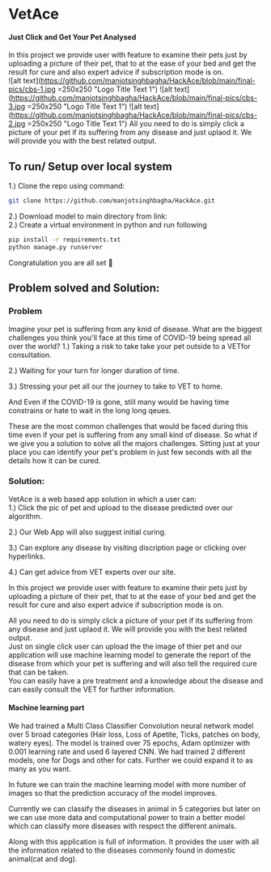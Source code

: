 # VetAce
#### Just Click and Get Your Pet Analysed
In this project we provide user with feature to examine their pets just by uploading a picture of their pet, that to at the ease of your bed and get the result for cure and also expert advice if subscription mode is on.  
![alt text](https://github.com/manjotsinghbagha/HackAce/blob/main/final-pics/cbs-1.jpg =250x250 "Logo Title Text 1")
![alt text](https://github.com/manjotsinghbagha/HackAce/blob/main/final-pics/cbs-3.jpg =250x250 "Logo Title Text 1")
![alt text](https://github.com/manjotsinghbagha/HackAce/blob/main/final-pics/cbs-2.jpg =250x250 "Logo Title Text 1")
All you need to do is simply click a picture of your pet if its suffering from any disease and just uplaod it. We will provide you with the best related output.

## To run/ Setup over local system 
1.) Clone the repo using command:
```bash
git clone https://github.com/manjotsinghbagha/HackAce.git
```
2.) Download model to main directory from link:                                    
2.) Create a virtual environment in python and run following
```bash
pip install -r requirements.txt
python manage.py runserver
```
Congratulation you are all set :partying_face:

## Problem solved and Solution:

### Problem
Imagine your pet is suffering from any knid of disease. What are the biggest challenges you think you'll face at this time of COVID-19 being spread all over the world?
1.) Taking a risk to take take your pet outside to a VETfor consultation.  

2.) Waiting for your turn for longer duration of time.  

3.) Stressing your pet all our the journey to take to VET to home.  


And Even if the COVID-19 is gone, still many would be having time constrains or hate to wait in the long long qeues. 

These are the most common challenges that would be faced during this time even if your pet is suffering from any small kind of disease.
So what if we give you a solution to solve all the majors challenges. Sitting just at your place you can identify your pet's problem in just few seconds with all the details 
how it can be cured. 

### Solution:

VetAce is a web based app solution in which a user can:  
  1.) Click the pic of pet and upload to the disease predicted over our algorithm.  
  
  2.) Our Web App will also suggest initial curing.  
  
  3.) Can explore any disease by visiting discription page or clicking over hyperlinks.  
  
  4.) Can get advice from VET experts over our site.  
  
 
In this project we provide user with feature to examine their pets just by uploading a picture of their pet, that to at the ease of your bed and get the result for cure and also expert advice if subscription mode is on.  

All you need to do is simply click a picture of your pet if its suffering from any disease and just uplaod it. We will provide you with the best related output.  
Just on single click user can upload the the image of thier pet and our application will use machine learning model to generate the report of the disease from which your pet is suffering and will also tell the required cure that can be taken.  
You can easily have a pre treatment and a knowledge about the disease and can easily consult the VET for further information.

#### Machine learning part

We had trained a Multi Class Classifier Convolution neural network model over 5 broad categories (Hair loss, Loss of Apetite, Ticks, patches on body, watery eyes).  The model is trained over 75 epochs, Adam optimizer with 0.001 learning rate and used 6 layered CNN. We had trained 2 different models, one for Dogs and other for cats. Further we could expand it to as many as you want.  

In future we can train the machine learning model with more number of images so that the prediction accuracy of the model improves.  

Currently we can classify the diseases in animal in 5 categories but later on we can use more data and computational power to train a better model which can
classify more diseases with respect the different animals.  

Along with this application is full of information. It provides the user with all the information related to the diseases commonly found in domestic animal(cat and dog).  
